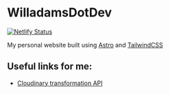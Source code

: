 # WilladamsDotDev

[![Netlify Status](https://api.netlify.com/api/v1/badges/ccd50df7-4289-493e-9b89-454a4c138321/deploy-status)](https://willadams.dev)

My personal website built using [Astro](https://astro.build/) and [TailwindCSS](https://tailwindcss.com/)

## Useful links for me:

- [Cloudinary transformation API](https://cloudinary.com/documentation/transformation_reference)

